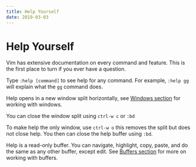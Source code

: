 ```yaml
---
title: Help Yourself
date: 2019-03-03
---
```


# Help Yourself

Vim has extensive documentation on every command and feature. This is the first place to turn if you ever have a question.

Type `:help [command]` to see help for any command. For example, `:help gg` will explain what the `gg` command does.

Help opens in a new window split horizontally, see [Windows section](windows.html) for working with windows.

You can close the window split using `ctrl-w c` or `:bd`

To make help the only window, use `ctrl-w o` this removes the split but does not close help. You then can close the help buffer using `:bd`.

Help is a read-only buffer. You can navigate, highlight, copy, paste, and do the same as any other buffer, except edit. See [Buffers section](buffers.html) for more on working with buffers.

